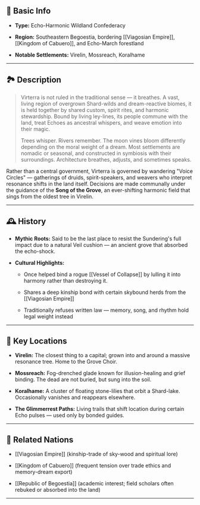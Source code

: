 
## 📍 Basic Info

- **Type:** Echo-Harmonic Wildland Confederacy
    
- **Region:** Southeastern Begoestia, bordering [[Viagosian Empire]], [[Kingdom of Cabuero]], and Echo-March forestland
    
- **Notable Settlements:** Virelin, Mossreach, Koralhame
    

---

## 🏞️ Description

> Virterra is not ruled in the traditional sense — it breathes. A vast, living region of overgrown Shard-wilds and dream-reactive biomes, it is held together by shared custom, spirit rites, and harmonic stewardship. Bound by living ley-lines, its people commune with the land, treat Echoes as ancestral whispers, and weave emotion into their magic.
> 
> Trees whisper. Rivers remember. The moon vines bloom differently depending on the moral weight of a dream. Most settlements are nomadic or seasonal, and constructed in symbiosis with their surroundings. Architecture breathes, adjusts, and sometimes speaks.

Rather than a central government, Virterra is governed by wandering "Voice Circles" — gatherings of druids, spirit-speakers, and weavers who interpret resonance shifts in the land itself. Decisions are made communally under the guidance of the **Song of the Grove**, an ever-shifting harmonic field that sings from the oldest tree in Virelin.

---

## 🕰️ History

- **Mythic Roots:** Said to be the last place to resist the Sundering's full impact due to a natural Veil cushion — an ancient grove that absorbed the echo-shock.
    
- **Cultural Highlights:**
    
    - Once helped bind a rogue [[Vessel of Collapse]] by lulling it into harmony rather than destroying it.
        
    - Shares a deep kinship bond with certain skybound herds from the [[Viagosian Empire]]
        
    - Traditionally refuses written law — memory, song, and rhythm hold legal weight instead
        

---

## 🌟 Key Locations

- **Virelin:** The closest thing to a capital; grown into and around a massive resonance tree. Home to the Grove Choir.
    
- **Mossreach:** Fog-drenched glade known for illusion-healing and grief binding. The dead are not buried, but sung into the soil.
    
- **Koralhame:** A cluster of floating stone-lilies that orbit a Shard-lake. Occasionally vanishes and reappears elsewhere.
    
- **The Glimmerrest Paths:** Living trails that shift location during certain Echo pulses — used only by bonded guides.
    

---

## 🔗 Related Nations

- [[Viagosian Empire]] (kinship-trade of sky-wood and spiritual lore)
    
- [[Kingdom of Cabuero]] (frequent tension over trade ethics and memory-dream export)
    
- [[Republic of Begoestia]] (academic interest; field scholars often rebuked or absorbed into the land)
    

---

